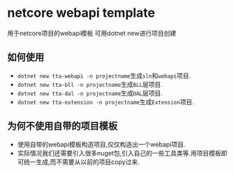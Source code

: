 # netcore webapi template
用于netcore项目的webapi模板 可用dotnet new进行项目创建

## 如何使用
* `dotnet new tta-webapi -n projectname`生成`sln`和`webapi`项目.
* `dotnet new tta-bll -n projectname`生成`BLL`层项目.
* `dotnet new tta-dal -n projectname`生成`DAL`层项目.
* `dotnet new tta-extension -n projectname`生成`Extension`项目.

## 为何不使用自带的项目模板
* 使用自带的webapi模板构造项目,仅仅构造出一个webapi项目.
* 实际情况我们还需要引入很多nuget包,引入自己的一些工具类等.用项目模板即可统一生成,而不需要从以前的项目copy过来.
